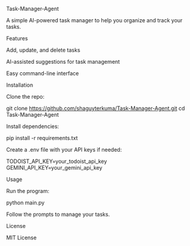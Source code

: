 Task-Manager-Agent

A simple AI-powered task manager to help you organize and track your tasks.

Features

Add, update, and delete tasks

AI-assisted suggestions for task management

Easy command-line interface

Installation

Clone the repo:

git clone https://github.com/shaguyterkuma/Task-Manager-Agent.git
cd Task-Manager-Agent


Install dependencies:

pip install -r requirements.txt


Create a .env file with your API keys if needed:

TODOIST_API_KEY=your_todoist_api_key
GEMINI_API_KEY=your_gemini_api_key

Usage

Run the program:

python main.py


Follow the prompts to manage your tasks.

License

MIT License
